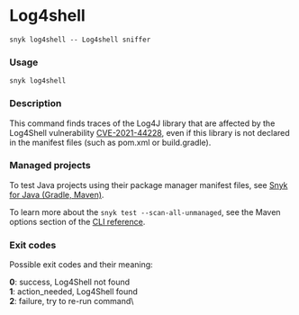 # Log4shell

`snyk log4shell -- Log4shell sniffer`

### Usage

`snyk log4shell`

### Description

This command finds traces of the Log4J library that are affected by the Log4Shell vulnerability [CVE-2021-44228](https://security.snyk.io/vuln/SNYK-JAVA-ORGAPACHELOGGINGLOG4J-2314720), even if this library is not declared in the manifest files (such as pom.xml or build.gradle).

### Managed projects

To test Java projects using their package manager manifest files, see [Snyk for Java (Gradle, Maven)](https://docs.snyk.io/products/snyk-open-source/language-and-package-manager-support/snyk-for-java-gradle-maven).

To learn more about the `snyk test --scan-all-unmanaged`, see the Maven options section of the [CLI reference](https://docs.snyk.io/features/snyk-cli/guides-for-our-cli/cli-reference).

### Exit codes

Possible exit codes and their meaning:

**0**: success, Log4Shell not found\
**1**: action\_needed, Log4Shell found\
**2**: failure, try to re-run command\
